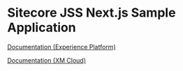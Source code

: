 # Sitecore JSS Next.js Sample Application

[Documentation (Experience Platform)](https://doc.sitecore.com/xp/en/developers/hd/21/sitecore-headless-development/sitecore-javascript-rendering-sdk--jss--for-next-js.html)

[Documentation (XM Cloud)](https://doc.sitecore.com/xmc/en/developers/xm-cloud/sitecore-javascript-rendering-sdk--jss--for-next-js.html)


